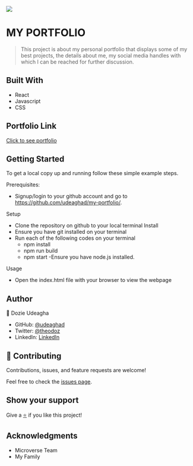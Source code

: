 [![](https://img.shields.io/badge/Microverse-Dozie%20Udeagha-blueviolet)](https://github.com/udeaghad)

# MY PORTFOLIO

>This project is about my personal portfolio that displays some of my best projects, the details about me, my social media handles with which I can be reached for further discussion.

## Built With

- React
- Javascript
- CSS

## Portfolio Link

[Click to see portfolio](https://dozie-udeagha-portfolio.netlify.app)

## Getting Started

To get a local copy up and running follow these simple example steps.


Prerequisites: 
   - Signup/login to your github account and go to https://github.com/udeaghad/my-portfolio/.
   
Setup
   - Clone the repository on github to your local terminal
Install
   - Ensure you have git installed on your terminal
   - Run each of the following codes on your terminal
      -  npm install
      -  npm run build
      -  npm start
   -Ensure you have node.js installed.
  
Usage
   - Open the index.html file with your browser to view the webpage

## Author

👤 Dozie Udeagha

- GitHub: [@udeaghad](https://github.com/udeaghad)
- Twitter: [@theodoz](https://twitter.com/theodoz)
- LinkedIn: [LinkedIn](https://www.linkedin.com/in/dozie-udeagha/)


## 🤝 Contributing

Contributions, issues, and feature requests are welcome!

Feel free to check the [issues page](https://github.com/udeaghad/my-portfolio/issues).

## Show your support

Give a [⭐️](https://github.com/udeaghad/my-portfolio/stargazers) if you like this project!

## Acknowledgments
- Microverse Team
- My Family

